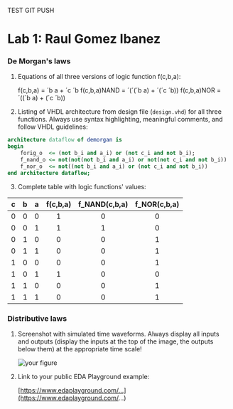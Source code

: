 TEST GIT PUSH

# Lab 1: Raul Gomez Ibanez

### De Morgan's laws

1. Equations of all three versions of logic function f(c,b,a):

   f(c,b,a) = ´b a + ´c ´b
   f(c,b,a)NAND = ´(´(´b a) + ´(´c ´b))
   f(c,b,a)NOR = ´((´b a) + (´c ´b))

2. Listing of VHDL architecture from design file (`design.vhd`) for all three functions. Always use syntax highlighting, meaningful comments, and follow VHDL guidelines:

```vhdl
architecture dataflow of demorgan is
begin
    forig_o  <= (not b_i and a_i) or (not c_i and not b_i);
    f_nand_o <= not(not(not b_i and a_i) or not(not c_i and not b_i))
    f_nor_o  <= not((not b_i and a_i) or (not c_i and not b_i))
end architecture dataflow;
```

3. Complete table with logic functions' values:

| **c** | **b** |**a** | **f(c,b,a)** | **f_NAND(c,b,a)** | **f_NOR(c,b,a)** |
| :-: | :-: | :-: | :-: | :-: | :-: |
| 0 | 0 | 0 | 1 | 0 | 0 |
| 0 | 0 | 1 | 1 | 1 | 0 |
| 0 | 1 | 0 | 0 | 0 | 1 |
| 0 | 1 | 1 | 0 | 0 | 1 |
| 1 | 0 | 0 | 0 | 0 | 1 |
| 1 | 0 | 1 | 1 | 0 | 0 |
| 1 | 1 | 0 | 0 | 0 | 1 |
| 1 | 1 | 1 | 0 | 0 | 1 |

### Distributive laws

1. Screenshot with simulated time waveforms. Always display all inputs and outputs (display the inputs at the top of the image, the outputs below them) at the appropriate time scale!

   ![your figure]()

2. Link to your public EDA Playground example:

   [https://www.edaplayground.com/...](https://www.edaplayground.com/...)
